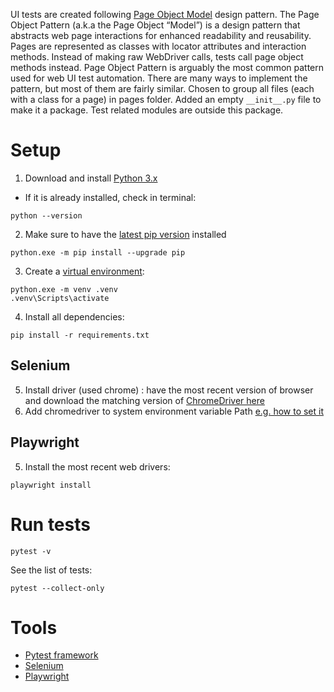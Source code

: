 
UI tests are created following [Page Object Model](https://www.lambdatest.com/blog/page-object-model-in-selenium-python/) design pattern.
The Page Object Pattern (a.k.a the Page Object “Model”) is a design pattern that abstracts web page interactions for enhanced readability and reusability. Pages are represented as classes with locator attributes and interaction methods. Instead of making raw WebDriver calls, tests call page object methods instead. Page Object Pattern is arguably the most common pattern used for web UI test automation. There are many ways to implement the pattern, but most of them are fairly similar.
Chosen to group all files (each with a class for a page) in pages folder. Added an empty `__init__.py` file to make it a package. Test related modules are outside this package.

# Setup

1. Download and install [Python 3.x](https://www.python.org/downloads/windows/)
- If it is already installed, check in terminal:

```
python --version
```

2. Make sure to have the [latest pip version](https://pip.pypa.io/en/stable/installation/) installed

```
python.exe -m pip install --upgrade pip
```

3. Create a [virtual environment](https://mothergeo-py.readthedocs.io/en/latest/development/how-to/venv-win.html):

```
python.exe -m venv .venv
.venv\Scripts\activate
```

4. Install all dependencies:

```
pip install -r requirements.txt
```


## Selenium

5. Install driver (used chrome) : have the most recent version of browser and download the matching version of [ChromeDriver here](https://sites.google.com/chromium.org/driver/)
6. Add chromedriver to system environment variable Path [e.g. how to set it](https://www.computerhope.com/issues/ch000549.htm)

## Playwright

5. Install the most recent web drivers:

```
playwright install
```
# Run tests

```
pytest -v
```

See the list of tests:
```
pytest --collect-only
```

# Tools

- [Pytest framework](https://docs.pytest.org/en/6.2.x/#)
- [Selenium](https://selenium-python.readthedocs.io/index.html)
- [Playwright](https://playwright.dev/python/docs/intro)

